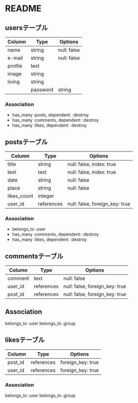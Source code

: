 # README

## usersテーブル
|Column|Type|Options|
|------|----|-------|
|name|string|null: false|
|e-mail|string|null: false|
|profile|text||
|image|string||
|living|string||
​|password|string|null: false|

### Association
- has_many :posts, dependent: :destroy
- has_many :comments, dependent: :destroy
- has_many :likes, dependent: :destroy

## postsテーブル
|Column|Type|Options|
|------|----|-------|
|title|string|null: false, index: true|
|text|text|null: false, index: true|
|date|string|null: false|
|place|string|null: false|
|likes_count|integer||
|user_id|references|null: false, foreign_key: true|
### Association
- belongs_to :user
- has_many :comments, dependent: :destroy
- has_many :likes, dependent: :destroy

## commentsテーブル
|Column|Type|Options|
|------|----|-------|
|comment|text|null: false|
|user_id|references|null: false, foreign_key: true|
|post_id|references|null: false, foreign_key: true|
## Association
belongs_to :user
belongs_to :group


## likesテーブル
|Column|Type|Options|
|------|----|-------|
|post_id|references|foreign_key: true|
|user_id|references|foreign_key: true|

### Association
belongs_to :user
belongs_to :group